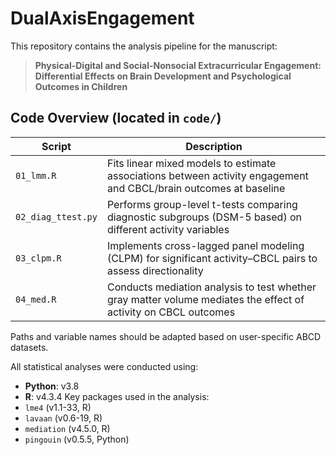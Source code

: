 # DualAxisEngagement

This repository contains the analysis pipeline for the manuscript:
> **Physical-Digital and Social-Nonsocial Extracurricular Engagement: Differential Effects on Brain Development and Psychological Outcomes in Children**



## Code Overview (located in `code/`)
| Script | Description |
|--------|-------------|
| `01_lmm.R` | Fits linear mixed models to estimate associations between activity engagement and CBCL/brain outcomes at baseline |
| `02_diag_ttest.py` | Performs group-level t-tests comparing diagnostic subgroups (DSM-5 based) on different activity variables |
| `03_clpm.R` | Implements cross-lagged panel modeling (CLPM) for significant activity–CBCL pairs to assess directionality |
| `04_med.R` | Conducts mediation analysis to test whether gray matter volume mediates the effect of activity on CBCL outcomes |

Paths and variable names should be adapted based on user-specific ABCD datasets.

All statistical analyses were conducted using:
- **Python**: v3.8  
- **R**: v4.3.4
Key packages used in the analysis:
- `lme4` (v1.1-33, R)
- `lavaan` (v0.6-19, R)
- `mediation` (v4.5.0, R)
- `pingouin` (v0.5.5, Python)
